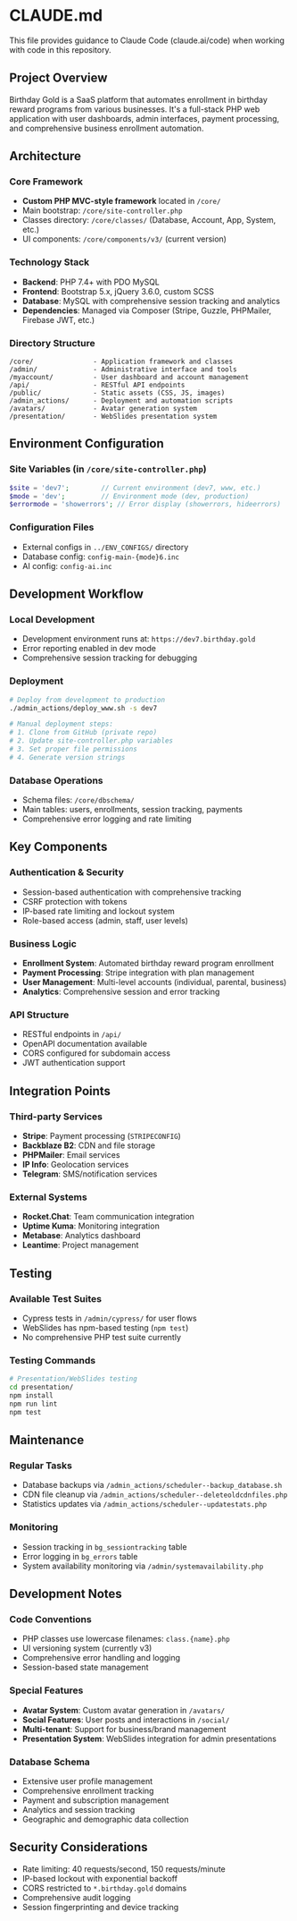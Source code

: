 # CLAUDE.md

This file provides guidance to Claude Code (claude.ai/code) when working with code in this repository.

## Project Overview

Birthday Gold is a SaaS platform that automates enrollment in birthday reward programs from various businesses. It's a full-stack PHP web application with user dashboards, admin interfaces, payment processing, and comprehensive business enrollment automation.

## Architecture

### Core Framework
- **Custom PHP MVC-style framework** located in `/core/`
- Main bootstrap: `/core/site-controller.php`
- Classes directory: `/core/classes/` (Database, Account, App, System, etc.)
- UI components: `/core/components/v3/` (current version)

### Technology Stack
- **Backend**: PHP 7.4+ with PDO MySQL
- **Frontend**: Bootstrap 5.x, jQuery 3.6.0, custom SCSS
- **Database**: MySQL with comprehensive session tracking and analytics
- **Dependencies**: Managed via Composer (Stripe, Guzzle, PHPMailer, Firebase JWT, etc.)

### Directory Structure
```
/core/               - Application framework and classes
/admin/              - Administrative interface and tools
/myaccount/          - User dashboard and account management  
/api/                - RESTful API endpoints
/public/             - Static assets (CSS, JS, images)
/admin_actions/      - Deployment and automation scripts
/avatars/            - Avatar generation system
/presentation/       - WebSlides presentation system
```

## Environment Configuration

### Site Variables (in `/core/site-controller.php`)
```php
$site = 'dev7';        // Current environment (dev7, www, etc.)
$mode = 'dev';         // Environment mode (dev, production)
$errormode = 'showerrors'; // Error display (showerrors, hideerrors)
```

### Configuration Files
- External configs in `../ENV_CONFIGS/` directory
- Database config: `config-main-{mode}6.inc`
- AI config: `config-ai.inc`

## Development Workflow

### Local Development
- Development environment runs at: `https://dev7.birthday.gold`
- Error reporting enabled in dev mode
- Comprehensive session tracking for debugging

### Deployment
```bash
# Deploy from development to production
./admin_actions/deploy_www.sh -s dev7

# Manual deployment steps:
# 1. Clone from GitHub (private repo)
# 2. Update site-controller.php variables
# 3. Set proper file permissions
# 4. Generate version strings
```

### Database Operations
- Schema files: `/core/dbschema/`
- Main tables: users, enrollments, session tracking, payments
- Comprehensive error logging and rate limiting

## Key Components

### Authentication & Security
- Session-based authentication with comprehensive tracking
- CSRF protection with tokens
- IP-based rate limiting and lockout system
- Role-based access (admin, staff, user levels)

### Business Logic
- **Enrollment System**: Automated birthday reward program enrollment
- **Payment Processing**: Stripe integration with plan management
- **User Management**: Multi-level accounts (individual, parental, business)
- **Analytics**: Comprehensive session and error tracking

### API Structure
- RESTful endpoints in `/api/`
- OpenAPI documentation available
- CORS configured for subdomain access
- JWT authentication support

## Integration Points

### Third-party Services
- **Stripe**: Payment processing (`STRIPECONFIG`)
- **Backblaze B2**: CDN and file storage
- **PHPMailer**: Email services
- **IP Info**: Geolocation services
- **Telegram**: SMS/notification services

### External Systems
- **Rocket.Chat**: Team communication integration
- **Uptime Kuma**: Monitoring integration
- **Metabase**: Analytics dashboard
- **Leantime**: Project management

## Testing

### Available Test Suites
- Cypress tests in `/admin/cypress/` for user flows
- WebSlides has npm-based testing (`npm test`)
- No comprehensive PHP test suite currently

### Testing Commands
```bash
# Presentation/WebSlides testing
cd presentation/
npm install
npm run lint
npm test
```

## Maintenance

### Regular Tasks
- Database backups via `/admin_actions/scheduler--backup_database.sh`
- CDN file cleanup via `/admin_actions/scheduler--deleteoldcdnfiles.php`
- Statistics updates via `/admin_actions/scheduler--updatestats.php`

### Monitoring
- Session tracking in `bg_sessiontracking` table
- Error logging in `bg_errors` table  
- System availability monitoring via `/admin/systemavailability.php`

## Development Notes

### Code Conventions
- PHP classes use lowercase filenames: `class.{name}.php`
- UI versioning system (currently v3)
- Comprehensive error handling and logging
- Session-based state management

### Special Features
- **Avatar System**: Custom avatar generation in `/avatars/`
- **Social Features**: User posts and interactions in `/social/`
- **Multi-tenant**: Support for business/brand management
- **Presentation System**: WebSlides integration for admin presentations

### Database Schema
- Extensive user profile management
- Comprehensive enrollment tracking
- Payment and subscription management
- Analytics and session tracking
- Geographic and demographic data collection

## Security Considerations

- Rate limiting: 40 requests/second, 150 requests/minute
- IP-based lockout with exponential backoff
- CORS restricted to `*.birthday.gold` domains
- Comprehensive audit logging
- Session fingerprinting and device tracking